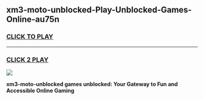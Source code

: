 
## xm3-moto-unblocked-Play-Unblocked-Games-Online-au75n
<h3>
<a href="https://premium76.site?title=xm3-moto-unblocked&ref=25A">CLICK TO PLAY</a></h3>
<hr>

<h3>
<a href="https://premium76.site?title=xm3-moto-unblocked&ref=25A">CLICK 2 PLAY</a>
  
</h3>

<a href="https://premium76.site?title=xm3-moto-unblocked&ref=25A"><img src="https://clearcache.store/games.png"></a>


**xm3-moto-unblocked games unblocked: Your Gateway to Fun and Accessible Online Gaming**
